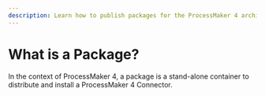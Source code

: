 ```yaml
---
description: Learn how to publish packages for the ProcessMaker 4 architecture.
---
```


# What is a Package?

In the context of ProcessMaker 4, a package is a stand-alone container to distribute and install a ProcessMaker 4 Connector.


